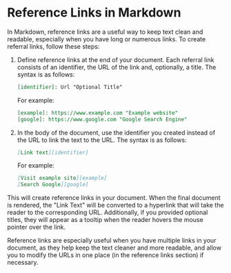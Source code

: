 # Reference Links in Markdown

In Markdown, reference links are a useful way to keep text clean and readable, especially when you have long or numerous links. To create referral links, follow these steps:

1. Define reference links at the end of your document. Each referral link consists of an identifier, the URL of the link and, optionally, a title. The syntax is as follows:

    ```markdown
    [identifier]: Url "Optional Title"
    ```

    For example:

    ```markdown
    [example]: https://www.example.com "Example website"
    [google]: https://www.google.com "Google Search Engine"
    ```

2. In the body of the document, use the identifier you created instead of the URL to link the text to the URL. The syntax is as follows:

    ```markdown
    [Link text][identifier]
    ```

    For example:

    ```markdown
    [Visit example site][example]
    [Search Google][google]
    ```

This will create reference links in your document. When the final document is rendered, the "Link Text" will be converted to a hyperlink that will take the reader to the corresponding URL. Additionally, if you provided optional titles, they will appear as a tooltip when the reader hovers the mouse pointer over the link.

Reference links are especially useful when you have multiple links in your document, as they help keep the text cleaner and more readable, and allow you to modify the URLs in one place (in the reference links section) if necessary.
